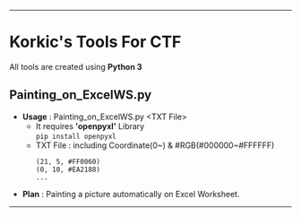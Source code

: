 ---------------------------------------------------------------------------
Korkic's Tools For CTF
======================
All tools are created using **Python 3**

Painting_on_ExcelWS.py
----------------------
   - **Usage** : Painting_on_ExcelWS.py \<TXT File>
     - It requires **'openpyxl'** Library   
   ```pip install openpyxl```
     - TXT File : including Coordinate(0~) & #RGB(#000000~#FFFFFF)   
        ```
        (21, 5, #FF0060)   
        (0, 10, #EA2188)   
        ...
        ```   
   - **Plan** : Painting a picture automatically on Excel Worksheet.
----------------------------------------------------------------------------
